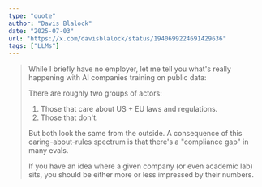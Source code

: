 ```yaml
---
type: "quote"
author: "Davis Blalock"
date: "2025-07-03"
url: "https://x.com/davisblalock/status/1940699224691429636"
tags: ["LLMs"]
---
```


> While I briefly have no employer, let me tell you what's really happening with AI companies training on public data:
>
> There are roughly two groups of actors:
> 1. Those that care about US + EU laws and regulations.
> 2. Those that don't.
>
> But both look the same from the outside.
> A consequence of this caring-about-rules spectrum is that there's a "compliance gap" in many evals.
>
> If you have an idea where a given company (or even academic lab) sits, you should be either more or less impressed by their numbers.

